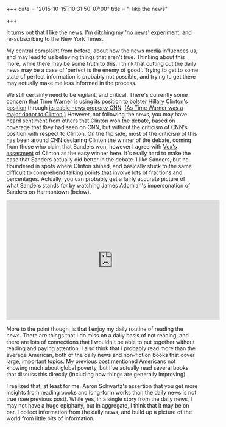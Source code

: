 +++
date = "2015-10-15T10:31:50-07:00"
title = "I like the news"

+++

It turns out that I like the news. I'm ditching [my 'no news' experiment]('/experiments/no_news_is_good_news'), and re-subscribing to the New York Times.

My central complaint from before, about how the news media influences us, and may lead to us believing things that aren't true. Thinking about this more, while there may be some truth to this, I think that cutting out the daily news may be a case of 'perfect is the enemy of good'. Trying to get to some state of perfect information is probably not possible, and trying to get there may actually make me less informed in the process.

We still certainly need to be vigilant, and critical. There's currently some concern that Time Warner is using its position to [bolster Hillary Clinton's position](http://www.cnn.com/2015/10/14/politics/democratic-debate-2015-winners-losers/) through [its cable news property CNN](https://en.wikipedia.org/wiki/CNN). [(As Time Warner was a major donor to Clinton.)](https://www.opensecrets.org/politicians/contrib.php?cycle=Career&cid=n00000019) However, not following the news, you may have heard sentiment from others that Clinton won the debate, based on coverage that they had seen on CNN, but without the criticism of CNN's position with respect to Clinton. On the flip side, most of the criticism of this has been around CNN declaring Clinton the winner of the debate, coming from those who claim that Sanders won, however I agree with [Vox's assesment](http://www.vox.com/2015/10/14/9528881/2015-democratic-debate-cnn/in/9283890) of Clinton as the easy winner here. It's really hard to make the case that Sanders actually did better in the debate. I like Sanders, but he floundered in spots where Clinton shined, and basically stuck to the same difficult to comprehend talking points that involve lots of fractions and percentages. Actually, you can probably get a fairly accurate picture of what Sanders stands for by watching James Adomian's impersonation of Sanders on Harmontown (below).

<iframe width="560" height="315" src="https://www.youtube.com/embed/o98DGGPJhU8" frameborder="0" allowfullscreen></iframe>

More to the point though, is that I enjoy my daily routine of reading the news. There are things that I do miss on a daily basis of not reading, and there are lots of connections that I wouldn't be able to put together without reading and paying attention. I also think that I probably read more than the average American, both of the daily news and non-fiction books that cover large, important topics. My previous post mentioned Americans not knowing much about global poverty, but I've actually read several books that discuss this directly (including how things are generally improving).

I realized that, at least for me, Aaron Schwartz's assertion that you get more insights from reading books and long-form works than the daily news is not true (see previous post). While yes, in a single story from the daily news, I may not have a huge epiphany, but in aggregate, I think that it may be on par. I collect information from the daily news, and build up a picture of the world from little bits of information.
